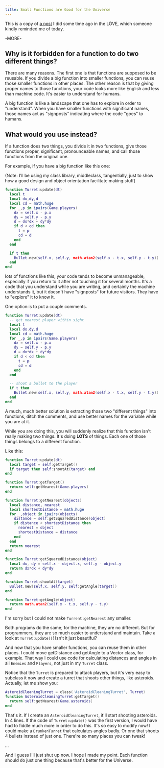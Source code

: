 ```yaml
---
title: Small Functions are Good for the Universe
---
```

This is a copy of [a post](https://love2d.org/forums/viewtopic.php?t=2826&p=33948#p33950) I
did some time ago in the LÖVE, which someone kindly reminded me of
today.

-MORE-

Why is it forbidden for a function to do two different things?
--------------------------------------------------------------

There are many reasons. The first one is that functions are supposed to
be reusable. If you divide a big function into smaller functions, you
can reuse those smaller functions in other places. The other reason is
that by giving proper names to those functions, your code looks more
like English and less than machine code. It's easier to understand for
humans.

A big function is like a landscape that one has to explore in order to
"understand". When you have smaller functions with significant names,
those names act as "signposts" indicating where the code "goes" to
humans.

What would you use instead?
---------------------------

If a function does two things, you divide it in two functions, give
those functions proper, significant, pronounceable names, and call those
functions from the original one.

For example, if you have a big function like this one:

(Note: I'll be using my class library, middleclass, tangentially, just
to show how a good design and object orientation facilitate making
stuff)

```lua
function Turret:update(dt)
  local t
  local dx,dy,d
  local cd = math.huge
  for _,p in ipairs(Game.players)
    dx = self.x - p.x
    dy = self.y - p.y
    d = dx*dx + dy*dy
    if d < cd then
      t = p
      cd = d
    end
  end

  if t then
    Bullet.new(self.x, self.y, math.atan2(self.x - t.x, self.y - t.y))
  end
end
```

lots of functions like this, your code tends to become unmanageable,
especially if you return to it after not touching it for several months.
It's a code that you understand while you are writing, and certainly the
machine understands it, but it doesn't have "signposts" for future
visitors. They have to "explore" it to know it.

One option is to put a couple comments.

```lua
function Turret:update(dt)
  -- get nearest player within sight
  local t
  local dx,dy,d
  local cd = math.huge
  for _,p in ipairs(Game.players)
    dx = self.x - p.x
    dy = self.y - p.y
    d = dx*dx + dy*dy
    if d < cd then
      t = p
      cd = d
    end
  end

  -- shoot a bullet to the player
  if t then
    Bullet.new(self.x, self.y, math.atan2(self.x - t.x, self.y - t.y))
  end
end
```
A much, much better solution is extracting those two "different things"
into functions, ditch the comments, and use better names for the
variable while you are at it.

While you are doing this, you will suddenly realize that this function
isn't really making two things. It's doing **LOTS** of things. Each one
of those things belongs to a different function.

Like this:

```lua
function Turret:update(dt)
  local target = self:getTarget()
  if target then self:shootAt(target) end
end

function Turret:getTarget()
  return self:getNearest(Game.players)
end

function Turret:getNearest(objects)
  local distance, nearest
  local shortestDistance = math.huge
  for _,object in ipairs(objects)
    distance = self:getSquaredDistance(object)
    if distance < shortestDistance then
      nearest = object
      shortestDistance = distance
    end
  end
  return nearest
end

function Turret:getSquaredDistance(object)
  local dx, dy = self.x - object.x, self.y - object.y
  return dx*dx + dy*dy
end

function Turret:shootAt(target)
  Bullet.new(self.x, self.y, self:getAngle(target))
end

function Turret:getAngle(object)
  return math.atan2(self.x - t.x, self.y - t.y)
end
```
I'm sorry but I could not make `Turrent:getNearest` any smaller.

Both programs do the same; for the machine, they are no different. But
for programmers, they are so much easier to understand and maintain.
Take a look at `Turret:update()`! Isn't it just beautiful?

And now that you have smaller functions, you can reuse them in other
places. I could move getDistance and getAngle to a Vector class, for
example. That way I could use code for calculating distances and angles
in all `Enemies` and `Players`, not just in my `Turret` class.

Notice that the `Turret` is prepared to attack players, but it's very
easy to subclass it now and create a turret that shoots other things,
like asteroids. Actually, let me show you:

```lua
AsteroidCleaningTurret = class('AsteroidCleaningTurret', Turret)
function AsteroidCleaningTurret:getTarget()
  return self:getNearest(Game.asteroids)
end
```

That's it. If I create an `AsteroidCleaningTurret`, it'll start shooting
asteroids. In 4 lines. If the code of `Turret:update()` was the first
version, I would have had to fiddle much more in order to do this. It's
so easy to modify now! I could make a `DrunkenTurret` that calculates
angles badly. Or one that shoots 4 bullets instead of just one. There're
so many places you can tweak!

...

And I guess I'll just shut up now. I hope I made my point. Each function
should do just one thing because that's better for the Universe.
